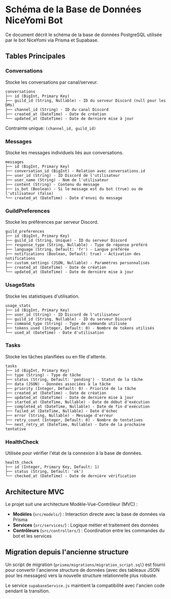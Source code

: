 # Schéma de la Base de Données NiceYomi Bot

Ce document décrit le schéma de la base de données PostgreSQL utilisée par le bot NiceYomi via Prisma et Supabase.

## Tables Principales

### Conversations

Stocke les conversations par canal/serveur.

```
conversations
├── id (BigInt, Primary Key)
├── guild_id (String, Nullable) - ID du serveur Discord (null pour les DMs)
├── channel_id (String) - ID du canal Discord
├── created_at (DateTime) - Date de création
└── updated_at (DateTime) - Date de dernière mise à jour
```

Contrainte unique: `(channel_id, guild_id)`

### Messages

Stocke les messages individuels liés aux conversations.

```
messages
├── id (BigInt, Primary Key)
├── conversation_id (BigInt) - Relation avec conversations.id
├── user_id (String) - ID Discord de l'utilisateur
├── user_name (String) - Nom de l'utilisateur
├── content (String) - Contenu du message
├── is_bot (Boolean) - Si le message est du bot (true) ou de l'utilisateur (false)
└── created_at (DateTime) - Date d'envoi du message
```

### GuildPreferences

Stocke les préférences par serveur Discord.

```
guild_preferences
├── id (BigInt, Primary Key)
├── guild_id (String, Unique) - ID du serveur Discord
├── response_type (String, Nullable) - Type de réponse préféré
├── language (String, Default: 'fr') - Langue préférée
├── notifications (Boolean, Default: true) - Activation des notifications
├── custom_settings (JSON, Nullable) - Paramètres personnalisés
├── created_at (DateTime) - Date de création
└── updated_at (DateTime) - Date de dernière mise à jour
```

### UsageStats

Stocke les statistiques d'utilisation.

```
usage_stats
├── id (BigInt, Primary Key)
├── user_id (String) - ID Discord de l'utilisateur
├── guild_id (String, Nullable) - ID du serveur Discord
├── command_type (String) - Type de commande utilisée
├── tokens_used (Integer, Default: 0) - Nombre de tokens utilisés
└── used_at (DateTime) - Date d'utilisation
```

### Tasks

Stocke les tâches planifiées ou en file d'attente.

```
tasks
├── id (BigInt, Primary Key)
├── type (String) - Type de tâche
├── status (String, Default: 'pending') - Statut de la tâche
├── data (JSON) - Données associées à la tâche
├── priority (Integer, Default: 0) - Priorité de la tâche
├── created_at (DateTime) - Date de création
├── updated_at (DateTime) - Date de dernière mise à jour
├── started_at (DateTime, Nullable) - Date de début d'exécution
├── completed_at (DateTime, Nullable) - Date de fin d'exécution
├── failed_at (DateTime, Nullable) - Date d'échec
├── error (String, Nullable) - Message d'erreur
├── retry_count (Integer, Default: 0) - Nombre de tentatives
└── next_retry_at (DateTime, Nullable) - Date de la prochaine tentative
```

### HealthCheck

Utilisée pour vérifier l'état de la connexion à la base de données.

```
health_check
├── id (Integer, Primary Key, Default: 1)
├── status (String, Default: 'ok')
└── checked_at (DateTime) - Date de dernière vérification
```

## Architecture MVC

Le projet suit une architecture Modèle-Vue-Contrôleur (MVC) :

- **Modèles** (`src/models/`) : Interaction directe avec la base de données via Prisma
- **Services** (`src/services/`) : Logique métier et traitement des données
- **Contrôleurs** (`src/controllers/`) : Coordination entre les commandes du bot et les services

## Migration depuis l'ancienne structure

Un script de migration (`prisma/migrations/migration_script.sql`) est fourni pour convertir l'ancienne structure de données (avec des tableaux JSON pour les messages) vers la nouvelle structure relationnelle plus robuste.

Le service `supabaseService.js` maintient la compatibilité avec l'ancien code pendant la transition.
